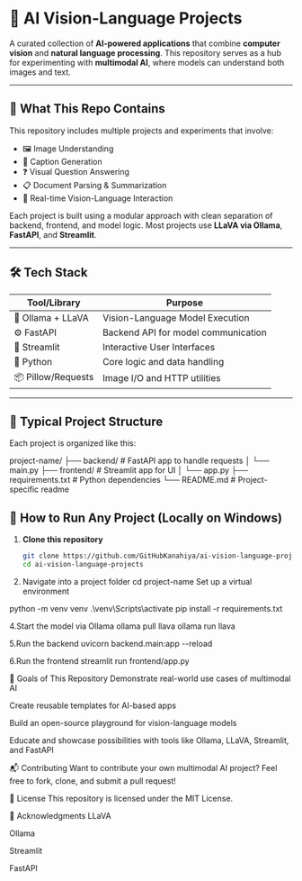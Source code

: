 # 🤖 AI Vision-Language Projects

A curated collection of **AI-powered applications** that combine **computer vision** and **natural language processing**. This repository serves as a hub for experimenting with **multimodal AI**, where models can understand both images and text.

---

## 📌 What This Repo Contains

This repository includes multiple projects and experiments that involve:

- 🖼️ Image Understanding  
- 📝 Caption Generation  
- ❓ Visual Question Answering  
- 📋 Document Parsing & Summarization  
- 🧠 Real-time Vision-Language Interaction  

Each project is built using a modular approach with clean separation of backend, frontend, and model logic. Most projects use **LLaVA via Ollama**, **FastAPI**, and **Streamlit**.

---

## 🛠 Tech Stack

| Tool/Library       | Purpose                                |
|--------------------|----------------------------------------|
| 🧠 Ollama + LLaVA   | Vision-Language Model Execution        |
| ⚙️ FastAPI          | Backend API for model communication    |
| 🎨 Streamlit        | Interactive User Interfaces            |
| 🐍 Python           | Core logic and data handling           |
| 📦 Pillow/Requests  | Image I/O and HTTP utilities           |

---

## 📂 Typical Project Structure

Each project is organized like this:

project-name/
├── backend/ # FastAPI app to handle requests
│ └── main.py
├── frontend/ # Streamlit app for UI
│ └── app.py
├── requirements.txt # Python dependencies
└── README.md # Project-specific readme


## 🚀 How to Run Any Project (Locally on Windows)

1. **Clone this repository**
   ```bash
   git clone https://github.com/GitHubKanahiya/ai-vision-language-projects.git
   cd ai-vision-language-projects
   
2. Navigate into a project folder
   cd project-name
Set up a virtual environment

python -m venv venv
.\venv\Scripts\activate
pip install -r requirements.txt

4.Start the model via Ollama
ollama pull llava
ollama run llava

5.Run the backend
uvicorn backend.main:app --reload

6.Run the frontend
streamlit run frontend/app.py


🔭 Goals of This Repository
Demonstrate real-world use cases of multimodal AI

Create reusable templates for AI-based apps

Build an open-source playground for vision-language models

Educate and showcase possibilities with tools like Ollama, LLaVA, Streamlit, and FastAPI

📬 Contributing
Want to contribute your own multimodal AI project?
Feel free to fork, clone, and submit a pull request!

📖 License
This repository is licensed under the MIT License.

🙌 Acknowledgments
LLaVA

Ollama

Streamlit

FastAPI














